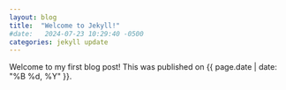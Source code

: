 ```yaml
---
layout: blog
title:  "Welcome to Jekyll!"
#date:   2024-07-23 10:29:40 -0500
categories: jekyll update
---
```


Welcome to my first blog post! This was published on {{ page.date | date: "%B %d, %Y" }}.

